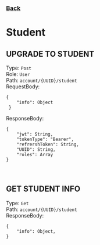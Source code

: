 ### [Back](./Main.md)

# Student

## **UPGRADE TO STUDENT**

Type: `Post`  
Role: `User`  
Path: `account/{UUID}/student`  
RequestBody:

```
{
    "info": Object
 }
```

ResponseBody:

```
{
    "jwt": String,
    "tokenType": "Bearer",
    "refrershToken": String,
    "UUID": String,
    "roles": Array
}
```

<br>

## **GET STUDENT INFO**

Type: `Get`  
Path: `account/{UUID}/student`  
ResponseBody:

```
{
    "info": Object,
}
```
